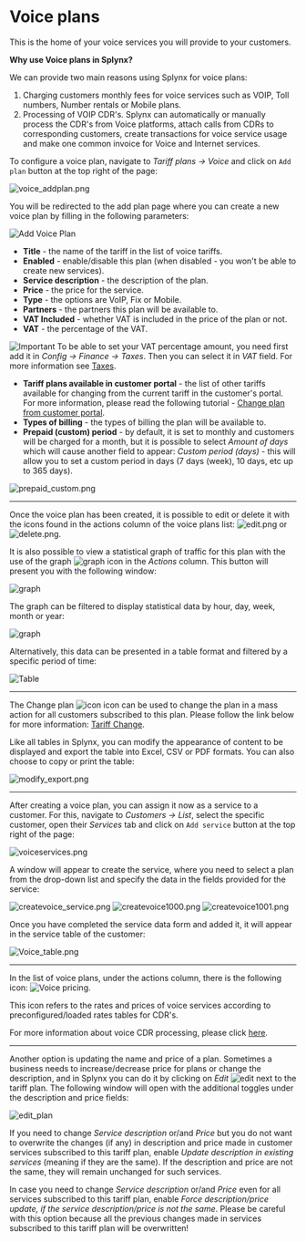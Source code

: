 Voice plans
===========

This is the home of your voice services you will provide to your customers.

**Why use Voice plans in Splynx?**

We can provide two main reasons using Splynx for voice plans:

1. Charging customers monthly fees for voice services such as VOIP, Toll numbers, Number rentals or Mobile plans.
2. Processing of VOIP CDR's. Splynx can automatically or manually process the CDR's from Voice platforms, attach calls from CDRs to corresponding customers, create transactions for voice service usage and make one common invoice for Voice and Internet services.

To configure a voice plan, navigate to _Tariff plans → Voice_ and click on ``Add plan`` button at the top right of the page:

![voice_addplan.png](voice_addplan.png)

You will be redirected to the add plan page where you can create a new voice plan by filling in the following parameters:

![Add Voice Plan](voice_addnew.png)

* **Title** - the name of the tariff in the list of voice tariffs.
* **Enabled** - enable/disable this plan (when disabled - you won't be able to create new services).
* **Service description** - the description of the plan.
* **Price** - the price for the service.
* **Type** - the options are VoIP, Fix or Mobile.
* **Partners** - the partners this plan will be available to.
* **VAT Included** - whether VAT is included in the price of the plan or not.
* **VAT** - the percentage of the VAT.

<icon class="image-icon">![Important](warning.png)</icon>
To be able to set your VAT percentage amount, you need first add it in _Config → Finance → Taxes_. Then you can select it in _VAT_ field. For more information see [Taxes](configuration/finance/taxes/taxes.md).

* **Tariff plans available in customer portal** - the list of other tariffs available for changing from the current tariff in the customer's portal. For more information, please read the following tutorial - [Change plan from customer portal](customer_portal/change_plan_from_customer_portal/change_plan_from_customer_portal.md).
* **Types of billing** - the types of billing the plan will be available to.
* **Prepaid (custom) period** - by default, it is set to monthly and customers will be charged for a month, but it is possible to select _Amount of days_ which will cause another field to appear: _Custom period (days)_ - this will allow you to set a custom period in days  (7 days (week), 10 days, etc up to 365 days).

![prepaid_custom.png](prepaid_custom.png)

************************************************************************
Once the voice plan has been created, it is possible to edit or delete it with the icons found in the actions column of the voice plans list: <icon class="image-icon">![edit.png](edit.png)</icon> or <icon class="image-icon">![delete.png](delete.png)</icon>.

It is also possible to view a statistical graph of traffic for this plan with the use of the graph <icon class="image-icon">![graph](graph.png)</icon> icon in the *Actions* column. This button will present you with the following window:

![graph](graph2.png)

The graph can be filtered to display statistical data by hour, day, week, month or year:

![graph](graph3.png)

Alternatively, this data can be presented in a table format and filtered by a specific period of time:

![Table](table.png)

**************************************************************************
The Change plan <icon class="image-icon">![icon](change_plan.png)</icon> icon can be used to change the plan in a mass action for all customers subscribed to this plan. Please follow the link below for more information: [Tariff Change](configuring_tariff_plans/tariff_change/tariff_change.md).

Like all tables in Splynx, you can modify the appearance of content to be displayed and export the table into Excel, CSV or PDF formats. You can also choose to copy or print the table:

![modify_export.png](modify_export.png)

*********************************************************************
After creating a voice plan, you can assign it now as a service to a customer. For this, navigate to _Customers → List_, select the specific customer, open their _Services_ tab and click on ``Add service`` button at the top right of the page:

![voiceservices.png](voiceservices.png)

A window will appear to create the service, where you need to select a plan from the drop-down list and specify the data in the fields provided for the service:

![createvoice_service.png](createvoice_service.png) 
![createvoice1000.png](createvoice1000.png)
![createvoice1001.png](createvoice1001.png)

Once you have completed the service data form and added it, it will appear in the service table of the customer:

![Voice_table.png](voice_table.png)

******************************************************************
In the list of voice plans, under the actions column, there is the following icon: <icon class="image-icon">![Voice pricing](voice_pricing.png)</icon>.

This icon refers to the rates and prices of voice services according to preconfigured/loaded rates tables for CDR's.

For more information about voice CDR processing, please click [here](voice/voice.md).

*************************************************************************
Another option is updating the name and price of a plan. Sometimes a business needs to increase/decrease price for plans or change the description, and in Splynx you can do it by clicking on *Edit* ![edit](edit.png) next to the tariff plan. The following window will open with the additional toggles under the description and price fields:

![edit_plan](edit_plan.png)

If you need to change *Service description* or/and *Price* but you do not want to overwrite the changes (if any) in description and price made in customer services subscribed to this tariff plan, enable *Update description in existing services* (meaning if they are the same). If the description and price are not the same, they will remain unchanged for such services.

In case you need to change *Service description* or/and *Price* even for all services subscribed to this tariff plan, enable *Force description/price update, if the service description/price is not the same*. Please be careful with this option because all the previous changes made in services subscribed to this tariff plan will be overwritten!
